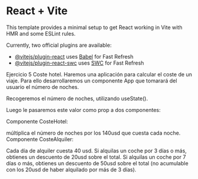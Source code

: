 # React + Vite

This template provides a minimal setup to get React working in Vite with HMR and some ESLint rules.

Currently, two official plugins are available:

- [@vitejs/plugin-react](https://github.com/vitejs/vite-plugin-react/blob/main/packages/plugin-react/README.md) uses [Babel](https://babeljs.io/) for Fast Refresh
- [@vitejs/plugin-react-swc](https://github.com/vitejs/vite-plugin-react-swc) uses [SWC](https://swc.rs/) for Fast Refresh


Ejercicio 5 Coste hotel.
Haremos una aplicación para calcular el coste de un viaje. Para ello desarrollaremos un componente App que tomarará del usuario el número de noches.

Recogeremos el número de noches, utilizando useState().

Luego le pasaremos este valor como prop a dos componentes:

Componente CosteHotel:

múltiplica el número de noches por los 140usd que cuesta cada noche.
Componente CosteAlquiler:

Cada día de alquiler cuesta 40 usd.
Si alquilas un coche por 3 días o más, obtienes un descuento de 20usd sobre el total.
Si alquilas un coche por 7 días o más, obtienes un descuento de 50usd sobre el total (no acumulable con los 20usd de haber alquilado por más de 3 días).